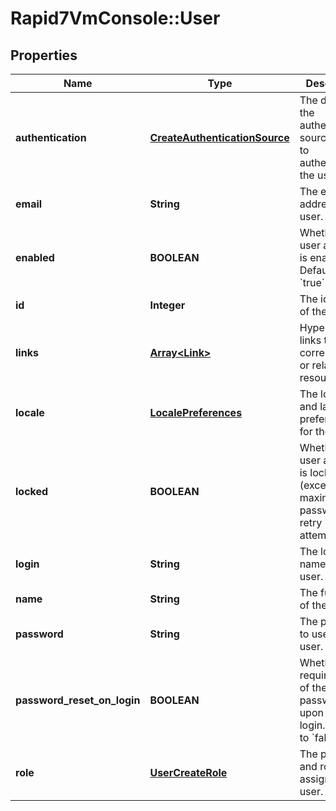 # Rapid7VmConsole::User

## Properties
Name | Type | Description | Notes
------------ | ------------- | ------------- | -------------
**authentication** | [**CreateAuthenticationSource**](CreateAuthenticationSource.md) | The details of the authentication source used to authenticate the user. | [optional] 
**email** | **String** | The email address of the user. | [optional] 
**enabled** | **BOOLEAN** | Whether the user account is enabled. Defaults to &#x60;true&#x60;. | [optional] 
**id** | **Integer** | The identifier of the user. | [optional] 
**links** | [**Array&lt;Link&gt;**](Link.md) | Hypermedia links to corresponding or related resources. | [optional] 
**locale** | [**LocalePreferences**](LocalePreferences.md) | The locale and language preferences for the user. | [optional] 
**locked** | **BOOLEAN** | Whether the user account is locked (exceeded maximum password retry attempts). | [optional] 
**login** | **String** | The login name of the user. | 
**name** | **String** | The full name of the user. | 
**password** | **String** | The password to use for the user. | 
**password_reset_on_login** | **BOOLEAN** | Whether to require a reset of the user&#39;s password upon first login. Defaults to &#x60;false&#x60;. | [optional] 
**role** | [**UserCreateRole**](UserCreateRole.md) | The privileges and role to assign the user. | 



